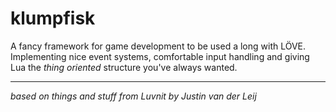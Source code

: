klumpfisk
===================

A fancy framework for game development to be used a long with LÖVE. Implementing nice event systems, comfortable input handling and giving Lua the *thing oriented* structure you've always wanted.

----------
*based on things and stuff from Luvnit by Justin van der Leij*
